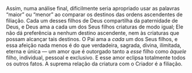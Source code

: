 ﻿Assim, numa análise final, dificilmente seria apropriado usar as palavras “maior” ou “menor” ao comparar os destinos das ordens ascendentes de filiação. Cada um desses filhos de Deus compartilha da paternidade de Deus, e Deus ama a cada um dos Seus filhos criaturas de modo igual; Ele não dá preferência a nenhum destino ascendente, nem às criaturas que possam alcançar tais destinos. O Pai ama a <em>cada</em> um dos Seus filhos, e essa afeição nada menos é do que verdadeira, sagrada, divina, ilimitada, eterna e única — um amor que é outorgado tanto a <em>esse</em> filho como <em>àquele</em> filho, individual, pessoal e exclusivo. E esse amor eclipsa totalmente todos os outros fatos. A suprema relação da criatura com o Criador é a filiação.